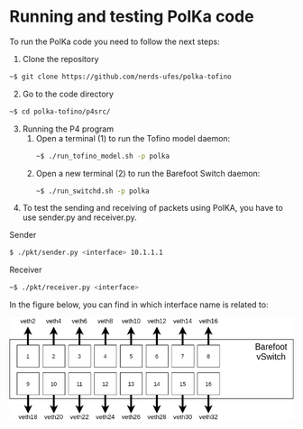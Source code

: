# Running and testing PolKa code

To run the PolKa code you need to follow the next steps:

1. Clone the repository

```sh
~$ git clone https://github.com/nerds-ufes/polka-tofino
```

2. Go to the code directory

```sh
~$ cd polka-tofino/p4src/
```

3. Running the P4 program
   1. Open a terminal (1) to run the Tofino model daemon:
        ```sh
        ~$ ./run_tofino_model.sh -p polka
        ```
   2. Open a new terminal (2) to run the Barefoot Switch daemon:
        ```sh
        ~$ ./run_switchd.sh -p polka
        ```
4. To test the sending and receiving of packets using PolKA, you have to use sender.py and receiver.py.

Sender

```sh
$ ./pkt/sender.py <interface> 10.1.1.1
```

Receiver

```sh
~$ ./pkt/receiver.py <interface>
```

In the figure below, you can find in which interface name is related to:

![Barefoot Virtual Switch - P4 Studio](./fig/bfswitch.png)